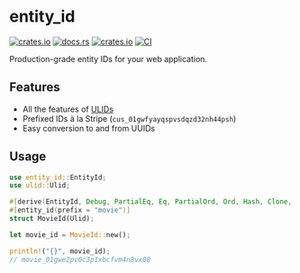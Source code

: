 # entity_id

[![crates.io](https://img.shields.io/crates/v/entity_id.svg)](https://crates.io/crates/entity_id)
[![docs.rs](https://docs.rs/entity_id/badge.svg)](https://docs.rs/entity_id/)
[![crates.io](https://img.shields.io/crates/l/entity_id.svg)](https://github.com/maxdeviant/entity-id/blob/master/LICENSE)
[![CI](https://github.com/maxdeviant/entity-id/actions/workflows/ci.yml/badge.svg?branch=master)](https://github.com/maxdeviant/entity-id/actions/workflows/ci.yml)

Production-grade entity IDs for your web application.

## Features

- All the features of [ULIDs](https://github.com/ulid/spec)
- Prefixed IDs à la Stripe (`cus_01gwfyayqspvsdqzd32nh44psh`)
- Easy conversion to and from UUIDs

## Usage

```rust
use entity_id::EntityId;
use ulid::Ulid;

#[derive(EntityId, Debug, PartialEq, Eq, PartialOrd, Ord, Hash, Clone, Copy)]
#[entity_id(prefix = "movie")]
struct MovieId(Ulid);

let movie_id = MovieId::new();

println!("{}", movie_id);
// movie_01gwe2pv0c3p1xbcfvm4n8vx08
```
